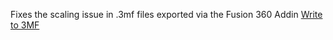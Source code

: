 Fixes the scaling issue in .3mf files exported via the Fusion 360 Addin [Write to 3MF](https://apps.autodesk.com/FUSION/en/Detail/Index?id=9199586017740700165&appLang=en&os=Win64)
